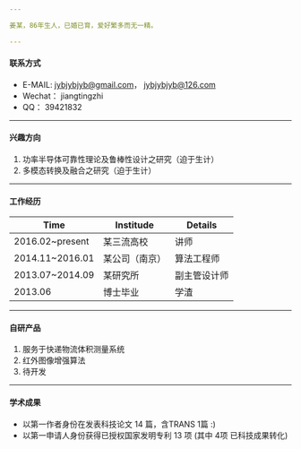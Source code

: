 ```yaml
---

姜某，86年生人，已婚已育，爱好繁多而无一精。

---
```


#### **联系方式**
                                                   
* E-MAIL:   jybjybjyb@gmail.com， jybjybjyb@126.com
* Wechat：  jiangtingzhi
* QQ：      39421832


---
#### **兴趣方向**
1. 功率半导体可靠性理论及鲁棒性设计之研究（迫于生计）
2. 多模态转换及融合之研究（迫于生计）

---


#### **工作经历**
Time | Institude | Details
---- | --------- | -------                                              
2016.02~present | 某三流高校 | 讲师
2014.11~2016.01 | 某公司（南京） | 算法工程师
2013.07~2014.09 | 某研究所 | 副主管设计师
2013.06 | 博士毕业 | 学渣

---
#### **自研产品**
1. 服务于快递物流体积测量系统
2. 红外图像增强算法
3. 待开发

---
#### **学术成果**
- 以第一作者身份在发表科技论文 14 篇，含TRANS 1篇 :)
- 以第一申请人身份获得已授权国家发明专利 13 项 (其中 4项 已科技成果转化)
